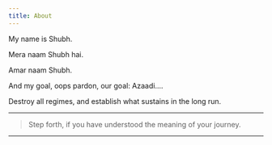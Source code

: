 ```yaml
---
title: About
---
```


My name is Shubh.

Mera naam Shubh hai.

Amar naam Shubh.

And my goal, oops pardon, our goal: Azaadi....

Destroy all regimes, and establish what sustains in the long run.

---

> Step forth, if you have understood the meaning of your journey.

---
